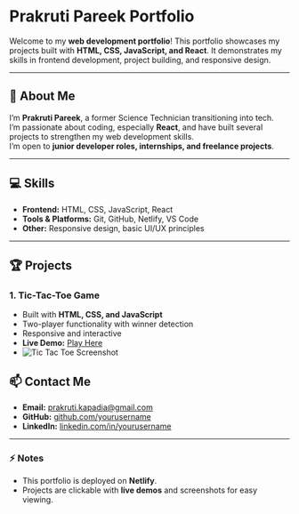 # Prakruti Pareek Portfolio

Welcome to my **web development portfolio**! This portfolio showcases my projects built with **HTML, CSS, JavaScript, and React**. It demonstrates my skills in frontend development, project building, and responsive design.

---

## 🚀 About Me

I’m **Prakruti Pareek**, a former Science Technician transitioning into tech.  
I’m passionate about coding, especially **React**, and have built several projects to strengthen my web development skills.  
I’m open to **junior developer roles, internships, and freelance projects**.

---

## 💻 Skills

- **Frontend:** HTML, CSS, JavaScript, React
- **Tools & Platforms:** Git, GitHub, Netlify, VS Code
- **Other:** Responsive design, basic UI/UX principles

---

## 🏆 Projects

### 1. Tic-Tac-Toe Game

- Built with **HTML, CSS, and JavaScript**
- Two-player functionality with winner detection
- Responsive and interactive
- **Live Demo:** [Play Here](https://tic-tac-toe-game-pp.netlify.app/)
- ![Tic Tac Toe Screenshot](./src/Screenshots/)

## 📫 Contact Me

- **Email:** prakruti.kapadia@gmail.com
- **GitHub:** [github.com/yourusername](https://github.com/prakrutipareek)
- **LinkedIn:** [linkedin.com/in/yourusername](https://linkedin.com/in/prakruti-pareek)

---

### ⚡ Notes

- This portfolio is deployed on **Netlify**.
- Projects are clickable with **live demos** and screenshots for easy viewing.
